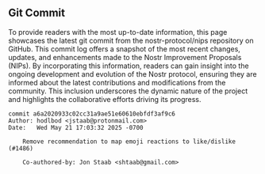 ## Git Commit
To provide readers with the most up-to-date information, this page showcases the latest git commit from the nostr-protocol/nips repository on GitHub. This commit log offers a snapshot of the most recent changes, updates, and enhancements made to the Nostr Improvement Proposals (NIPs). By incorporating this information, readers can gain insight into the ongoing development and evolution of the Nostr protocol, ensuring they are informed about the latest contributions and modifications from the community. This inclusion underscores the dynamic nature of the project and highlights the collaborative efforts driving its progress.

```shell
commit a6a2020933c02cc31a9ae51e60610ebfdf3af9c6
Author: hodlbod <jstaab@protonmail.com>
Date:   Wed May 21 17:03:32 2025 -0700

    Remove recommendation to map emoji reactions to like/dislike (#1486)
    
    Co-authored-by: Jon Staab <shtaab@gmail.com>
```
